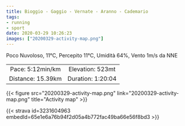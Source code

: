 ```yaml
---
title: Bioggio - Gaggio - Vernate - Aranno - Cademario
tags:
- running
- sport
date: 2020-03-29 10:26:23
images: ["20200329-activity-map.png"]
---
```


Poco Nuvoloso, 11°C, Percepito 11°C, Umidità 64%, Vento 1m/s da NNE

| | |
| :-: | :-: |
| Pace: 5:12min/km | Elevation: 523mt |
| Distance: 15.39km | Duration: 1:20:04 |



{{< figure src="20200329-activity-map.png" link="20200329-activity-map.png" title="Activity map" >}}


{{< strava id=3231604963 embedId=65e1e6a76b94f2d05a4b772fac49ba66e56f8bd3 >}}

